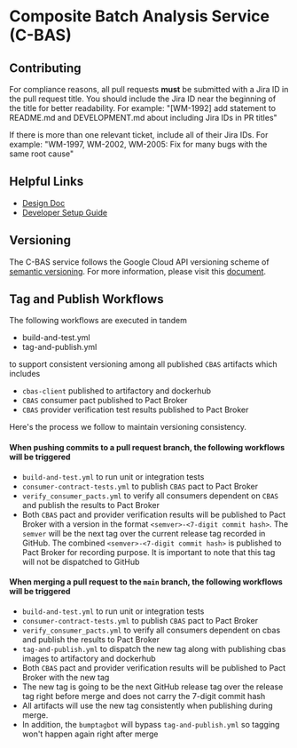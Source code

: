 # Composite Batch Analysis Service (C-BAS)

## Contributing

For compliance reasons, all pull requests **must** be submitted with a Jira ID in the pull request title.
You should include the Jira ID near the beginning of the title for better readability.
For example: "[WM-1992] add statement to README.md and DEVELOPMENT.md about including Jira IDs in PR titles"

If there is more than one relevant ticket, include all of their Jira IDs.
For example: "WM-1997, WM-2002, WM-2005: Fix for many bugs with the same root cause"

## Helpful Links

* [Design Doc](https://docs.google.com/document/d/1Gs73JFcujoEDNRfj8s6rp8XFsqEF2syEQeZa7y9e7JY/edit)
* [Developer Setup Guide](/DEVELOPMENT.md)

## Versioning

The C-BAS service follows the Google Cloud API versioning scheme of [semantic versioning](https://semver.org/). For more information, please visit this [document](https://docs.google.com/document/d/1qXNHTijdPn9ApYrznSkTFnxkt0g-o-Uh0SjqQlYd-ZA/edit).

## Tag and Publish Workflows

The following workflows are executed in tandem

* build-and-test.yml
* tag-and-publish.yml

to support consistent versioning among all published `CBAS` artifacts which includes

* `cbas-client` published to artifactory and dockerhub
* `CBAS` consumer pact published to Pact Broker
* `CBAS` provider verification test results published to Pact Broker

Here's the process we follow to maintain versioning consistency.

#### When pushing commits to a pull request branch, the following workflows will be triggered

  * `build-and-test.yml` to run unit or integration tests
  * `consumer-contract-tests.yml` to publish `CBAS` pact to Pact Broker
  * `verify_consumer_pacts.yml` to verify all consumers dependent on `CBAS` and publish the results to Pact Broker
  * Both `CBAS` pact and provider verification results will be published to Pact Broker with a version in the format `<semver>-<7-digit commit hash>`. The `semver` will be the next tag over the current release tag recorded in GitHub. The combined `<semver>-<7-digit commit hash>` is published to Pact Broker for recording purpose. It is important to note that this tag will not be dispatched to GitHub

#### When merging a pull request to the `main` branch, the following workflows will be triggered

  * `build-and-test.yml` to run unit or integration tests
  * `consumer-contract-tests.yml` to publish `CBAS` pact to Pact Broker
  * `verify_consumer_pacts.yml` to verify all consumers dependent on cbas and publish the results to Pact Broker
  * `tag-and-publish.yml` to dispatch the new tag along with publishing cbas images to artifactory and dockerhub
  * Both `CBAS` pact and provider verification results will be published to Pact Broker with the new tag
  * The new tag is going to be the next GitHub release tag over the release tag right before merge and does not carry the 7-digit commit hash
  * All artifacts will use the new tag consistently when publishing during merge.
  * In addition, the `bumptagbot` will bypass `tag-and-publish.yml` so tagging won't happen again right after merge


